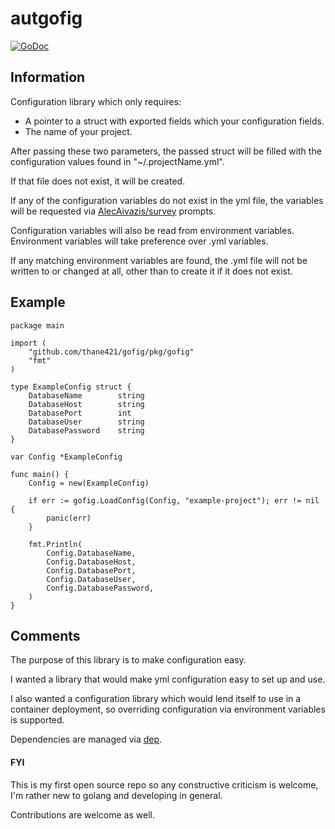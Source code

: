 # autgofig

[![GoDoc](https://godoc.org/github.com/devthane/autgofig?status.svg)](https://godoc.org/github.com/devthane/autgofig)

## Information

Configuration library which only requires:
* A pointer to a struct with exported fields which your configuration fields.
* The name of your project.

After passing these two parameters, the passed struct will be filled with the configuration values found in "~/.projectName.yml".

If that file does not exist, it will be created.

If any of the configuration variables do not exist in the yml file, the variables will be requested via [AlecAivazis/survey](https://github.com/AlecAivazis/survey) prompts.

Configuration variables will also be read from environment variables. Environment variables will take preference over .yml variables.

If any matching environment variables are found, the .yml file will not be written to or changed at all, other than to create it if it does not exist.

## Example

```
package main

import (
	"github.com/thane421/gofig/pkg/gofig"
	"fmt"
)

type ExampleConfig struct {
    DatabaseName        string
    DatabaseHost        string
    DatabasePort        int
    DatabaseUser        string
    DatabasePassword    string
}

var Config *ExampleConfig

func main() {
    Config = new(ExampleConfig)
    
    if err := gofig.LoadConfig(Config, "example-project"); err != nil {
        panic(err)
    }
    
    fmt.Println(
        Config.DatabaseName,
        Config.DatabaseHost,
        Config.DatabasePort,
        Config.DatabaseUser,
        Config.DatabasePassword,
    )
}
```



## Comments

The purpose of this library is to make configuration easy.

I wanted a library that would make yml configuration easy to set up and use.

I also wanted a configuration library which would lend itself to use in a container deployment, so overriding configuration via environment variables is supported.

Dependencies are managed via [dep](https://github.com/golang/dep).

#### FYI

This is my first open source repo so any constructive criticism is welcome, I'm rather new to golang and developing in general.

Contributions are welcome as well.